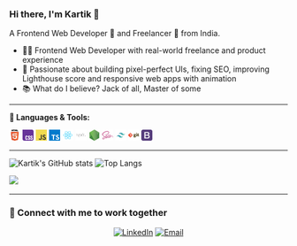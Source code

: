 ### Hi there, I'm Kartik 👋  
A Frontend Web Developer 🎯 and Freelancer 🎨 from India.

- 👨‍💻 Frontend Web Developer with real-world freelance and product experience  
- 🚀 Passionate about building pixel-perfect UIs, fixing SEO, improving Lighthouse score and responsive web apps with animation 
- 📚 What do I believe? Jack of all, Master of some  

---

**🧠 Languages & Tools:**  

<code><img height="20" src="https://raw.githubusercontent.com/github/explore/main/topics/html/html.png"></code>
<code><img height="20" src="https://raw.githubusercontent.com/github/explore/main/topics/css/css.png"></code>
<code><img height="20" src="https://raw.githubusercontent.com/github/explore/main/topics/javascript/javascript.png"></code>
<code><img height="20" src="https://raw.githubusercontent.com/github/explore/main/topics/typescript/typescript.png"></code>
<code><img height="20" src="https://raw.githubusercontent.com/github/explore/main/topics/react/react.png"></code>
<code><img height="20" src="https://raw.githubusercontent.com/github/explore/main/topics/nextjs/nextjs.png"></code>
<code><img height="20" src="https://raw.githubusercontent.com/github/explore/main/topics/nodejs/nodejs.png"></code>
<code><img height="20" src="https://raw.githubusercontent.com/github/explore/main/topics/sass/sass.png"></code>
<code><img height="20" src="https://raw.githubusercontent.com/github/explore/main/topics/tailwind/tailwind.png"></code>
<code><img height="20" src="https://raw.githubusercontent.com/github/explore/main/topics/git/git.png"></code>
<code><img height="20" src="https://raw.githubusercontent.com/github/explore/main/topics/bootstrap/bootstrap.png"></code>

---

![Kartik's GitHub stats](https://github-readme-stats.vercel.app/api?username=kartikdhomne&theme=tokyonight&show_icons=true)
![Top Langs](https://github-readme-stats.vercel.app/api/top-langs/?username=kartikdhomne&theme=tokyonight&layout=compact)

![](https://komarev.com/ghpvc/?username=kartikdhomne&label=Profile%20Views&color=0e75b6&style=flat)

---

### 🤝 Connect with me to work together 

<p align="center">
  <a href="https://www.linkedin.com/in/kartik-dhomne/"><img alt="LinkedIn" src="https://img.shields.io/badge/LinkedIn-Kartik%20Dhomne-blue?style=flat-square&logo=linkedin"></a>
  <a href="mailto:kartikdhomne@gmail.com"><img alt="Email" src="https://img.shields.io/badge/Email-kartikdhomne@gmail.com-blue?style=flat-square&logo=gmail"></a>
</p>
